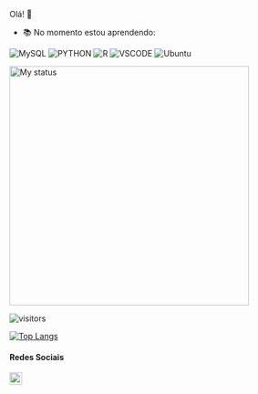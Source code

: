 Olá!  👋

- 📚 No momento estou aprendendo:

 ![MySQL](https://img.shields.io/badge/-MySQL-034959?style=flat-square&logo=mysql&logoColor=white) ![PYTHON](https://img.shields.io/badge/-Python-034959?style=flat-square&logo=python&logoColor=white) ![R](https://img.shields.io/badge/-R-034959?style=flat-square&logo=R&logoColor=white) ![VSCODE](https://img.shields.io/badge/-VScode-034959?style=flat-square&logo=visual-studio&logoColor=white) ![Ubuntu](https://img.shields.io/badge/-ubuntu-034959?style=flat-square&logo=ubuntu&logoColor=white)       

<img title="My status" heigth="320" width="420" src="https://github-readme-stats.vercel.app/api?username=LarissaDepa&hide=issues&count_private=true&icon_color=034959&title_color=012E40&bg_color=f2f2f2f2f2&show_icons=true)"/> 

![visitors](https://visitor-badge.glitch.me/badge?page_id=LarisseDepa.LarisseDepa)



[![Top Langs](https://github-readme-stats.vercel.app/api/top-langs/?username=LarisseDepa&layout=compact)](https://github.com/anuraghazra/github-readme-stats)

#### Redes Sociais

<a href="https://www.linkedin.com/in/larissedepa/">
  <img align="left" alt="Shreya's LinkedIn" width="22px" src="https://cdn.jsdelivr.net/npm/simple-icons@v3/icons/linkedin.svg" />
</a>

